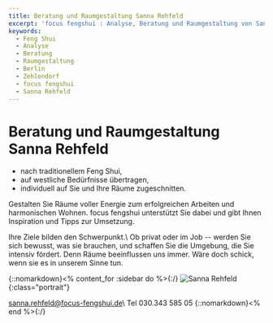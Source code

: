 ```yaml
---
title: Beratung und Raumgestaltung Sanna Rehfeld
excerpt: 'focus fengshui : Analyse, Beratung und Raumgestaltung von Sanna Rehfeld, Berlin Zehlendorf'
keywords:
  - Feng Shui
  - Analyse
  - Beratung
  - Raumgestaltung
  - Berlin
  - Zehlendorf
  - focus fengshui
  - Sanna Rehfeld
---
```


# Beratung und Raumgestaltung Sanna Rehfeld

- nach traditionellem Feng Shui,
- auf westliche Bedürfnisse übertragen,
- individuell auf Sie und Ihre Räume zugeschnitten.

Gestalten Sie Räume voller Energie zum erfolgreichen Arbeiten und harmonischen Wohnen. focus fengshui unterstützt Sie dabei und gibt Ihnen Inspiration und Tipps zur Umsetzung.

Ihre Ziele bilden den Schwerpunkt.\\
Ob privat oder im Job -- werden Sie sich bewusst, was sie brauchen, und schaffen Sie die Umgebung, die Sie intensiv fördert. Denn Räume beeinflussen uns immer. Wäre doch schick, wenn sie es in unserem Sinne tun.

{::nomarkdown}<% content_for :sidebar do %>{:/}
![Sanna Rehfeld](/images/sanna.jpg){:class="portrait"}

<sanna.rehfeld@focus-fengshui.de>\\
Tel 030.343 585 05
{::nomarkdown}<% end %>{:/}
